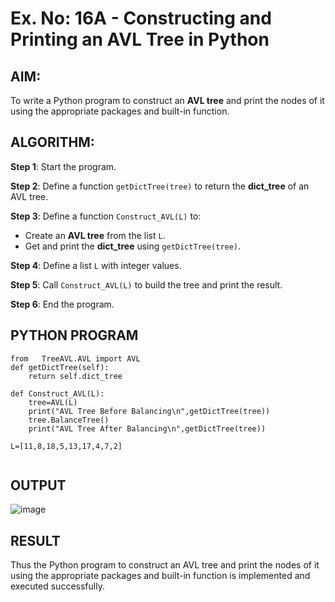 # Ex. No: 16A - Constructing and Printing an AVL Tree in Python

## AIM:
To write a Python program to construct an **AVL tree** and print the nodes of it using the appropriate packages and built-in function.


## ALGORITHM:

**Step 1**: Start the program.

**Step 2**: Define a function `getDictTree(tree)` to return the **dict_tree** of an AVL tree.

**Step 3**: Define a function `Construct_AVL(L)` to:
- Create an **AVL tree** from the list `L`.
- Get and print the **dict_tree** using `getDictTree(tree)`.

**Step 4**: Define a list `L` with integer values.

**Step 5**: Call `Construct_AVL(L)` to build the tree and print the result.

**Step 6**: End the program.


## PYTHON PROGRAM
```
from   TreeAVL.AVL import AVL
def getDictTree(self):
    return self.dict_tree

def Construct_AVL(L):
    tree=AVL(L)
    print("AVL Tree Before Balancing\n",getDictTree(tree))
    tree.BalanceTree()
    print("AVL Tree After Balancing\n",getDictTree(tree))
    
L=[11,8,18,5,13,17,4,7,2]
    
```

## OUTPUT
![image](https://github.com/user-attachments/assets/3b02f278-007a-4a7b-88dd-092d99fd33f9)



## RESULT
Thus the Python program to construct an AVL tree and print the nodes of it using the appropriate packages and built-in function is implemented and executed successfully.

